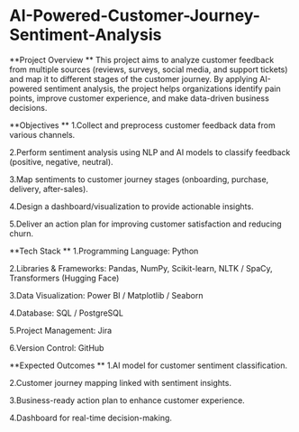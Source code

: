 # AI-Powered-Customer-Journey-Sentiment-Analysis

**Project Overview
**
This project aims to analyze customer feedback from multiple sources (reviews, surveys, social media, and support tickets) and map it to different stages of the customer journey. By applying AI-powered sentiment analysis, the project helps organizations identify pain points, improve customer experience, and make data-driven business decisions.

**Objectives
**
1.Collect and preprocess customer feedback data from various channels.

2.Perform sentiment analysis using NLP and AI models to classify feedback (positive, negative, neutral).

3.Map sentiments to customer journey stages (onboarding, purchase, delivery, after-sales).

4.Design a dashboard/visualization to provide actionable insights.

5.Deliver an action plan for improving customer satisfaction and reducing churn.

**Tech Stack
**
1.Programming Language: Python

2.Libraries & Frameworks: Pandas, NumPy, Scikit-learn, NLTK / SpaCy, Transformers (Hugging Face)

3.Data Visualization: Power BI / Matplotlib / Seaborn

4.Database: SQL / PostgreSQL

5.Project Management: Jira

6.Version Control: GitHub

**Expected Outcomes
**
1.AI model for customer sentiment classification.

2.Customer journey mapping linked with sentiment insights.

3.Business-ready action plan to enhance customer experience.

4.Dashboard for real-time decision-making.
